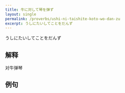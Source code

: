 ```yaml
---
title: 牛に対して琴を弾ず
layout: single
permalink: /proverbs/ushi-ni-taishite-koto-wo-dan-zu
excerpt: うしにたいしてことをだんず
---
```


うしにたいしてことをだんず

## 解释

对牛弹琴

## 例句

